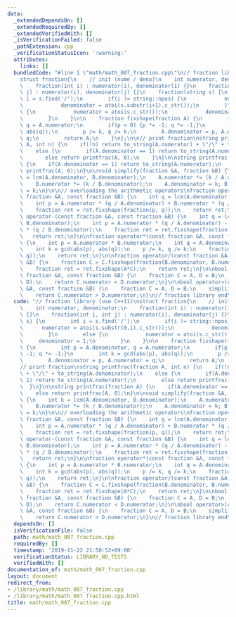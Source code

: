 ```yaml
---
data:
  _extendedDependsOn: []
  _extendedRequiredBy: []
  _extendedVerifiedWith: []
  _isVerificationFailed: false
  _pathExtension: cpp
  _verificationStatusIcon: ':warning:'
  attributes:
    links: []
  bundledCode: "#line 1 \"math/math_007_fraction.cpp\"\n// fraction library (use C++11)\n\
    struct fraction{\n    // init (nume / deno)\n    int numerator, denominator;\n\
    \    fraction(int i) : numerator(i), denominator(1) {}\n    fraction(int i, int\
    \ j) : numerator(i), denominator(j) {}\n    fraction(string s) {\n        int\
    \ i = s.find('/');\n        if(i != string::npos) {\n            numerator = atoi(s.substr(0,i).c_str());\n\
    \            denominator = atoi(s.substr(i+1).c_str());\n        }\n        else\
    \ {\n            numerator = atoi(s.c_str());\n            denominator = 1;\n\
    \        }\n    }\n\n    fraction fixshape(fraction A) {\n        int p = A.denominator,\
    \ q = A.numerator;\n        if(p < 0) {p *= -1; q *= -1;}\n        int k = gcd(abs(p),\
    \ abs(q));\n        p /= k, q /= k;\n        A.denominator = p, A.numerator =\
    \ q;\n        return A;\n    }\n};\n\n// print fraction\nstring printfrac(fraction\
    \ A, int n) {\n    if(!n) return to_string(A.numerator) + \"/\" + to_string(A.denominator);\n\
    \    else {\n        if(A.denominator == 1) return to_string(A.numerator);\n \
    \       else return printfrac(A, 0);\n    }\n}\n\nstring printfrac(fraction A)\
    \ {\n    if(A.denominator == 1) return to_string(A.numerator);\n    else return\
    \ printfrac(A, 0);\n}\n\nvoid simplify(fraction &A, fraction &B) {\n    int k\
    \ = lcm(A.denominator, B.denominator);\n    A.numerator *= (k / A.denominator);\n\
    \    B.numerator *= (k / B.denominator);\n    A.denominator = k; B.denominator\
    \ = k;\n}\n\n// overloading the arithmetic operators\nfraction operator+(const\
    \ fraction &A, const fraction &B) {\n    int q = lcm(A.denominator, B.denominator);\n\
    \    int p = A.numerator * (q / A.denominator) + B.numerator * (q / B.denominator);\n\
    \    fraction ret = ret.fixshape(fraction(p, q));\n    return ret;\n}\n\nfraction\
    \ operator-(const fraction &A, const fraction &B) {\n    int q = lcm(A.denominator,\
    \ B.denominator);\n    int p = A.numerator * (q / A.denominator) - B.numerator\
    \ * (q / B.denominator);\n    fraction ret = ret.fixshape(fraction(p, q));\n \
    \   return ret;\n}\n\nfraction operator*(const fraction &A, const fraction &B)\
    \ {\n    int p = A.numerator * B.numerator;\n    int q = A.denominator * B.denominator;\n\
    \    int k = gcd(abs(p), abs(q));\n    p /= k, q /= k;\n    fraction ret = ret.fixshape(fraction(p,\
    \ q));\n    return ret;\n}\n\nfraction operator/(const fraction &A, const fraction\
    \ &B) {\n    fraction C = C.fixshape(fraction(B.denominator, B.numerator));\n\
    \    fraction ret = ret.fixshape(A*C);\n    return ret;\n}\n\nbool operator<(const\
    \ fraction &A, const fraction &B) {\n    fraction C = A, D = B;\n    simplify(C,\
    \ D);\n    return C.numerator < D.numerator;\n}\n\nbool operator>(const fraction\
    \ &A, const fraction &B) {\n    fraction C = A, D = B;\n    simplify(C, D);\n\
    \    return C.numerator > D.numerator;\n}\n// fraction library end\n"
  code: "// fraction library (use C++11)\nstruct fraction{\n    // init (nume / deno)\n\
    \    int numerator, denominator;\n    fraction(int i) : numerator(i), denominator(1)\
    \ {}\n    fraction(int i, int j) : numerator(i), denominator(j) {}\n    fraction(string\
    \ s) {\n        int i = s.find('/');\n        if(i != string::npos) {\n      \
    \      numerator = atoi(s.substr(0,i).c_str());\n            denominator = atoi(s.substr(i+1).c_str());\n\
    \        }\n        else {\n            numerator = atoi(s.c_str());\n       \
    \     denominator = 1;\n        }\n    }\n\n    fraction fixshape(fraction A)\
    \ {\n        int p = A.denominator, q = A.numerator;\n        if(p < 0) {p *=\
    \ -1; q *= -1;}\n        int k = gcd(abs(p), abs(q));\n        p /= k, q /= k;\n\
    \        A.denominator = p, A.numerator = q;\n        return A;\n    }\n};\n\n\
    // print fraction\nstring printfrac(fraction A, int n) {\n    if(!n) return to_string(A.numerator)\
    \ + \"/\" + to_string(A.denominator);\n    else {\n        if(A.denominator ==\
    \ 1) return to_string(A.numerator);\n        else return printfrac(A, 0);\n  \
    \  }\n}\n\nstring printfrac(fraction A) {\n    if(A.denominator == 1) return to_string(A.numerator);\n\
    \    else return printfrac(A, 0);\n}\n\nvoid simplify(fraction &A, fraction &B)\
    \ {\n    int k = lcm(A.denominator, B.denominator);\n    A.numerator *= (k / A.denominator);\n\
    \    B.numerator *= (k / B.denominator);\n    A.denominator = k; B.denominator\
    \ = k;\n}\n\n// overloading the arithmetic operators\nfraction operator+(const\
    \ fraction &A, const fraction &B) {\n    int q = lcm(A.denominator, B.denominator);\n\
    \    int p = A.numerator * (q / A.denominator) + B.numerator * (q / B.denominator);\n\
    \    fraction ret = ret.fixshape(fraction(p, q));\n    return ret;\n}\n\nfraction\
    \ operator-(const fraction &A, const fraction &B) {\n    int q = lcm(A.denominator,\
    \ B.denominator);\n    int p = A.numerator * (q / A.denominator) - B.numerator\
    \ * (q / B.denominator);\n    fraction ret = ret.fixshape(fraction(p, q));\n \
    \   return ret;\n}\n\nfraction operator*(const fraction &A, const fraction &B)\
    \ {\n    int p = A.numerator * B.numerator;\n    int q = A.denominator * B.denominator;\n\
    \    int k = gcd(abs(p), abs(q));\n    p /= k, q /= k;\n    fraction ret = ret.fixshape(fraction(p,\
    \ q));\n    return ret;\n}\n\nfraction operator/(const fraction &A, const fraction\
    \ &B) {\n    fraction C = C.fixshape(fraction(B.denominator, B.numerator));\n\
    \    fraction ret = ret.fixshape(A*C);\n    return ret;\n}\n\nbool operator<(const\
    \ fraction &A, const fraction &B) {\n    fraction C = A, D = B;\n    simplify(C,\
    \ D);\n    return C.numerator < D.numerator;\n}\n\nbool operator>(const fraction\
    \ &A, const fraction &B) {\n    fraction C = A, D = B;\n    simplify(C, D);\n\
    \    return C.numerator > D.numerator;\n}\n// fraction library end"
  dependsOn: []
  isVerificationFile: false
  path: math/math_007_fraction.cpp
  requiredBy: []
  timestamp: '2019-11-22 21:50:52+09:00'
  verificationStatus: LIBRARY_NO_TESTS
  verifiedWith: []
documentation_of: math/math_007_fraction.cpp
layout: document
redirect_from:
- /library/math/math_007_fraction.cpp
- /library/math/math_007_fraction.cpp.html
title: math/math_007_fraction.cpp
---
```

